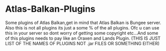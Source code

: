 # Atlas-Balkan-Plugins
Some plugins of Atlas Balkan,get in mind that Atlas Balkan is Bungee server. Also this is not all plugins its just a some % of the all plugins. Ofc u can use this in your server so dont worry of getting some copyright etc...And some of this plugins needs to pay like an Oraxen and Lands Plugin. (THIS IS JUST LIST OF THE NAMES OF PLUGINS NOT .jar FILES OR SOMETHING EITHER)
